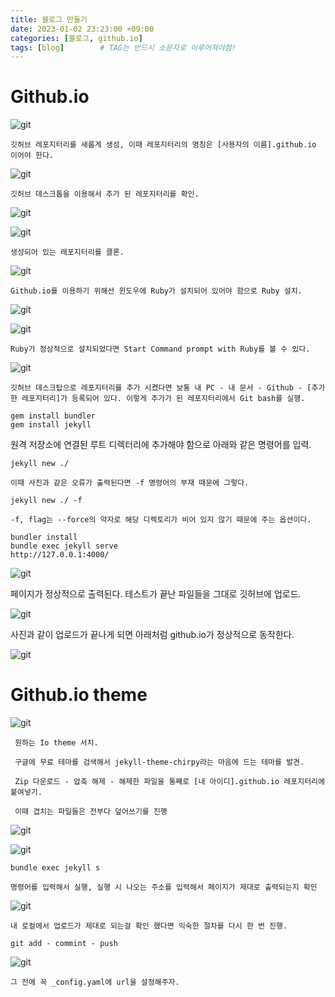 ```yaml
---
title: 블로그 만들기
date: 2023-01-02 23:23:00 +09:00
categories: [블로그, github.io]
tags: [blog]		# TAG는 반드시 소문자로 이루어져야함!
---
```


# Github.io

 ![git](/assets/img/Github-io/io02.png)
 
 ```
 깃허브 레포지터리를 새롭게 생성, 이때 레포지터리의 명칭은 [사용자의 이름].github.io 이어야 한다.
 ```

 ![git](/assets/img/Github-io/io04.png)

 ```
 깃허브 데스크톱을 이용해서 추가 된 레포지터리를 확인.
 ```

 ![git](/assets/img/Github-io/io05.png)

 ![git](/assets/img/Github-io/io06.png)

 ```
 생성되어 있는 레포지터리를 클론.
 ```

 ![git](/assets/img/Github-io/io07.png)

 ```
 Github.io를 이용하기 위해선 윈도우에 Ruby가 설치되어 있어야 함으로 Ruby 설치.
 ```

 ![git](/assets/img/Github-io/io08.png)

 ![git](/assets/img/Github-io/io09.png)

 ```
 Ruby가 정상적으로 설치되었다면 Start Command prompt with Ruby를 볼 수 있다.
 ```

 ![git](/assets/img/Github-io/io10.png)

 ```
 깃허브 데스크탑으로 레포지터리를 추가 시켰다면 보통 내 PC - 내 문서 - Github - [추가한 레포지터리]가 등록되어 있다. 이렇게 추가가 된 레포지터리에서 Git bash를 실행.

 gem install bundler 
 gem install jekyll
 ```
 
 원격 저장소에 연결된 루트 디렉터리에 추가해야 함으로 아래와 같은 명령어를 입력.

 ```
 jekyll new ./

 이때 사진과 같은 오류가 출력된다면 -f 명령어의 부재 때문에 그렇다.

 jekyll new ./ -f

 -f, flag는 --force의 약자로 해당 디렉토리가 비어 있지 않기 때문에 주는 옵션이다. 
 
 ```
 
 ```
 bundler install
 bundle exec jekyll serve
 http://127.0.0.1:4000/
 ```
 ![git](/assets/img/Github-io/io11.png)

 페이지가 정상적으로 출력된다. 테스트가 끝난 파일들을 그대로 깃허브에 업로드.

 ![git](/assets/img/Github-io/io12.png)

 사진과 같이 업로드가 끝나게 되면 아래처럼 github.io가 정상적으로 동작한다. 

 ![git](/assets/img/Github-io/io13.png)

# Github.io theme

 ![git](/assets/img/Github-io/io14.png)

```
 원하는 Io theme 서치.

 구글에 무료 테마를 검색해서 jekyll-theme-chirpy라는 마음에 드는 테마를 발견.

 Zip 다운로드 - 압축 해제 - 해제한 파일을 통째로 [내 아이디].github.io 레포지터리에 붙여넣기.

 이때 겹치는 파일들은 전부다 덮어쓰기를 진행
```

 ![git](/assets/img/Github-io/io15.png)

 ![git](/assets/img/Github-io/io16.png)

 ```
 bundle exec jekyll s

 명령어를 입력해서 실행, 실행 시 나오는 주소를 입력해서 페이지가 제대로 출력되는지 확인
 ```

 ![git](/assets/img/Github-io/io17.png)

  ```
 내 로컬에서 업로드가 제대로 되는걸 확인 했다면 익숙한 절차를 다시 한 번 진행.

 git add - commint - push
  ```

 ![git](/assets/img/Github-io/io18.png)

 ```
 그 전에 꼭 _config.yaml에 url을 설정해주자.
 ```

